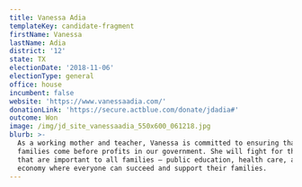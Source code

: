```yaml
---
title: Vanessa Adia
templateKey: candidate-fragment
firstName: Vanessa
lastName: Adia
district: '12'
state: TX
electionDate: '2018-11-06'
electionType: general
office: house
incumbent: false
website: 'https://www.vanessaadia.com/'
donationLink: 'https://secure.actblue.com/donate/jdadia#'
outcome: Won
image: /img/jd_site_vanessaadia_550x600_061218.jpg
blurb: >-
  As a working mother and teacher, Vanessa is committed to ensuring that
  families come before profits in our government. She will fight for the issues
  that are important to all families — public education, health care, and an
  economy where everyone can succeed and support their families.
---
```


